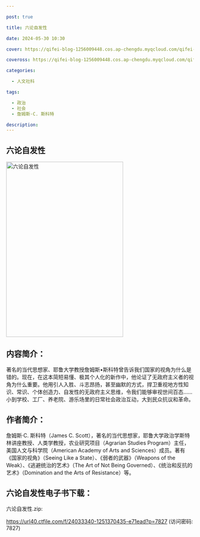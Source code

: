 ```yaml
---

post: true

title: 六论自发性

date: 2024-05-30 10:30

cover: https://qifei-blog-1256009448.cos.ap-chengdu.myqcloud.com/qifei-blog/s30015832.jpg

coveross: https://qifei-blog-1256009448.cos.ap-chengdu.myqcloud.com/qifei-blog/s30015832.jpg

categories:

  - 人文社科

tags:

  - 政治
  - 社会
  - 詹姆斯·C. 斯科特

description:
---
```


## 六论自发性

<img alt="六论自发性" class="aligncenter loading" data-was-processed="true" decoding="async" fetchpriority="high" height="471" src="https://qifei-blog-1256009448.cos.ap-chengdu.myqcloud.com/qifei-blog/s30015832.jpg" style="cursor: zoom-in;" width="314"/>

## 内容简介：

著名的当代思想家、耶鲁大学教授詹姆斯•斯科特曾告诉我们国家的视角为什么是错的。现在，在这本简短易懂、极其个人化的新作中，他论证了无政府主义者的视角为什么重要。他用引人入胜、斗志昂扬，甚至幽默的方式，捍卫重视地方性知识、常识、个体创造力、自发性的无政府主义思维，令我们能够审视世间百态……小到学校、工厂、养老院、游乐场里的日常社会政治互动，大到民众抗议和革命。

## 作者简介：

詹姆斯·C. 斯科特（James C. Scott），著名的当代思想家，耶鲁大学政治学斯特林讲座教授、人类学教授，农业研究项目（Agrarian Studies Program）主任，美国人文与科学院（American Academy of Arts and Sciences）成员。著有《国家的视角》（Seeing Like a State）、《弱者的武器》（Weapons of the Weak）、《逃避统治的艺术》（The Art of Not Being Governed）、《统治和反抗的艺术》（Domination and the Arts of Resistance）等。

## 六论自发性电子书下载：

六论自发性.zip: 

https://url40.ctfile.com/f/24033340-1251370435-e71ead?p=7827 (访问密码: 7827)
